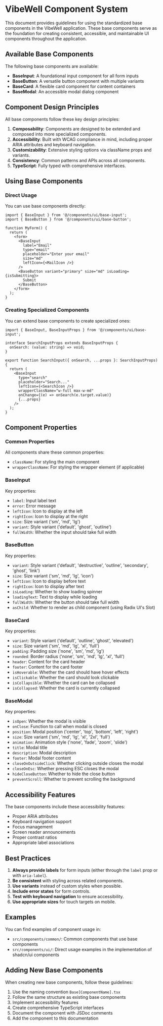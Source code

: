 # VibeWell Component System

This document provides guidelines for using the standardized base components in the VibeWell application. These base components serve as the foundation for creating consistent, accessible, and maintainable UI components throughout the application.

## Available Base Components

The following base components are available:

- **BaseInput**: A foundational input component for all form inputs
- **BaseButton**: A versatile button component with multiple variants
- **BaseCard**: A flexible card component for content containers
- **BaseModal**: An accessible modal dialog component

## Component Design Principles

All base components follow these key design principles:

1. **Composability**: Components are designed to be extended and composed into more specialized components.
2. **Accessibility**: Built with WCAG compliance in mind, including proper ARIA attributes and keyboard navigation.
3. **Customizability**: Extensive styling options via className props and variants.
4. **Consistency**: Common patterns and APIs across all components.
5. **TypeScript**: Fully typed with comprehensive interfaces.

## Using Base Components

### Direct Usage

You can use base components directly:

```tsx
import { BaseInput } from '@/components/ui/base-input';
import { BaseButton } from '@/components/ui/base-button';

function MyForm() {
  return (
    <form>
      <BaseInput
        label="Email"
        type="email"
        placeholder="Enter your email"
        size="md"
        leftIcon={<MailIcon />}
      />
      <BaseButton variant="primary" size="md" isLoading={isSubmitting}>
        Submit
      </BaseButton>
    </form>
  );
}
```

### Creating Specialized Components

You can extend base components to create specialized ones:

```tsx
import { BaseInput, BaseInputProps } from '@/components/ui/base-input';

interface SearchInputProps extends BaseInputProps {
  onSearch: (value: string) => void;
}

export function SearchInput({ onSearch, ...props }: SearchInputProps) {
  return (
    <BaseInput
      type="search"
      placeholder="Search..."
      leftIcon={<SearchIcon />}
      wrapperClassName="w-full max-w-md"
      onChange={(e) => onSearch(e.target.value)}
      {...props}
    />
  );
}
```

## Component Properties

### Common Properties

All components share these common properties:

- `className`: For styling the main component
- `wrapperClassName`: For styling the wrapper element (if applicable)

### BaseInput

Key properties:

- `label`: Input label text
- `error`: Error message
- `leftIcon`: Icon to display at the left
- `rightIcon`: Icon to display at the right
- `size`: Size variant ('sm', 'md', 'lg')
- `variant`: Style variant ('default', 'ghost', 'outline')
- `fullWidth`: Whether the input should take full width

### BaseButton

Key properties:

- `variant`: Style variant ('default', 'destructive', 'outline', 'secondary', 'ghost', 'link')
- `size`: Size variant ('sm', 'md', 'lg', 'icon')
- `leftIcon`: Icon to display before text
- `rightIcon`: Icon to display after text
- `isLoading`: Whether to show loading spinner
- `loadingText`: Text to display while loading
- `fullWidth`: Whether the button should take full width
- `asChild`: Whether to render as child component (using Radix UI's Slot)

### BaseCard

Key properties:

- `variant`: Style variant ('default', 'outline', 'ghost', 'elevated')
- `size`: Size variant ('sm', 'md', 'lg', 'xl', 'full')
- `padding`: Padding size ('none', 'sm', 'md', 'lg')
- `rounded`: Border radius ('none', 'sm', 'md', 'lg', 'xl', 'full')
- `header`: Content for the card header
- `footer`: Content for the card footer
- `isHoverable`: Whether the card should have hover effects
- `isClickable`: Whether the card should look clickable
- `isCollapsible`: Whether the card can be collapsed
- `isCollapsed`: Whether the card is currently collapsed

### BaseModal

Key properties:

- `isOpen`: Whether the modal is visible
- `onClose`: Function to call when modal is closed
- `position`: Modal position ('center', 'top', 'bottom', 'left', 'right')
- `size`: Size variant ('sm', 'md', 'lg', 'xl', '2xl', 'full')
- `animation`: Animation style ('none', 'fade', 'zoom', 'slide')
- `title`: Modal title
- `description`: Modal description
- `footer`: Modal footer content
- `closeOnOutsideClick`: Whether clicking outside closes the modal
- `closeOnEsc`: Whether pressing ESC closes the modal
- `hideCloseButton`: Whether to hide the close button
- `preventScroll`: Whether to prevent scrolling the background

## Accessibility Features

The base components include these accessibility features:

- Proper ARIA attributes
- Keyboard navigation support
- Focus management
- Screen reader announcements
- Proper contrast ratios
- Appropriate label associations

## Best Practices

1. **Always provide labels** for form inputs (either through the `label` prop or with `aria-label`).
2. **Be consistent** with styling across related components.
3. **Use variants** instead of custom styles when possible.
4. **Include error states** for form controls.
5. **Test with keyboard navigation** to ensure accessibility.
6. **Use appropriate sizes** for touch targets on mobile.

## Examples

You can find examples of component usage in:

- `src/components/common/`: Common components that use base components
- `src/components/ui/`: Direct usage examples in the implementation of shadcn/ui components

## Adding New Base Components

When creating new base components, follow these guidelines:

1. Use the naming convention `Base[ComponentName].tsx`
2. Follow the same structure as existing base components
3. Implement accessibility features
4. Create comprehensive TypeScript interfaces
5. Document the component with JSDoc comments
6. Add the component to this documentation
